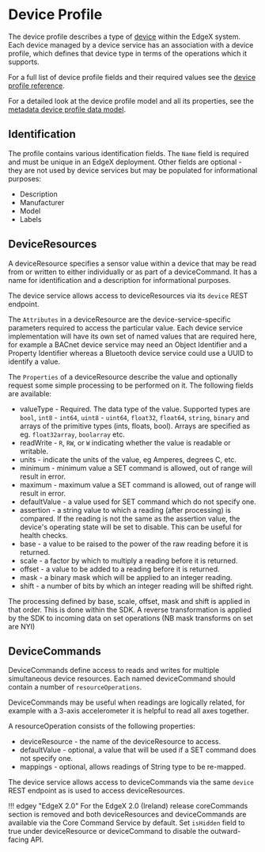 # Device Profile

The device profile describes a type of [device](../../../general/Definitions.md#device) within the EdgeX system. Each
device managed by a device service has an association with a device profile,
which defines that device type in terms of the operations which it supports.

For a full list of device profile fields and their required values see the [device profile reference](./Ch-DeviceProfileRef.md).

For a detailed look at the device profile model and all its properties, see the [metadata device profile data model](../../core/metadata/Ch-Metadata.md#data-models).

Identification
--------------

The profile contains various identification fields. The `Name` field is required and must be unique in an EdgeX deployment. Other fields are optional - they are not used by device services but may be populated for informational purposes:

* Description
* Manufacturer
* Model
* Labels

DeviceResources
---------------

A deviceResource specifies a sensor value within a device that may be read
from or written to either individually or as part of a deviceCommand. It has a
name for identification and a description for informational purposes.

The device service allows access to deviceResources via its `device`
REST endpoint.

The `Attributes` in a deviceResource are the device-service-specific parameters
required to access the particular value. Each device service implementation
will have its own set of named values that are required here, for example a
BACnet device service may need an Object Identifier and a Property Identifier
whereas a Bluetooth device service could use a UUID to identify a value.

The `Properties` of a deviceResource describe the value and optionally request
some simple processing to be performed on it. The following fields are available:

* valueType - Required. The data type of the value. Supported types are `bool`,
`int8` - `int64`, `uint8` - `uint64`, `float32`, `float64`, `string`, `binary`
and arrays of the primitive types (ints, floats, bool). Arrays are specified
as eg. `float32array`, `boolarray` etc.
* readWrite - `R`, `RW`, or `W` indicating whether the value is readable or
writable.
* units - indicate the units of the value, eg Amperes, degrees C, etc.
* minimum - minimum value a SET command is allowed, out of range will result in error.
* maximum - maximum value a SET command is allowed, out of range will result in error.
* defaultValue - a value used for SET command which do not specify one.
* assertion - a string value to which a reading (after processing) is compared.
 If the reading is not the same as the assertion value, the device's operating
state will be set to disable. This can be useful for health checks.
* base - a value to be raised to the power of the raw reading before it is returned.
* scale - a factor by which to multiply a reading before it is returned.
* offset - a value to be added to a reading before it is returned.
* mask - a binary mask which will be applied to an integer reading.
* shift - a number of bits by which an integer reading will be shifted right.

The processing defined by base, scale, offset, mask and shift is applied in
that order. This is done within the SDK. A reverse transformation is applied
by the SDK to incoming data on set operations (NB mask transforms on set are NYI)

DeviceCommands
--------------

DeviceCommands define access to reads and writes for multiple simultaneous
device resources. Each named deviceCommand should contain a number of
`resourceOperations`.

DeviceCommands may be useful when readings are logically related, for example
with a 3-axis accelerometer it is helpful to read all axes together.

A resourceOperation consists of the following properties:

* deviceResource - the name of the deviceResource to access.
* defaultValue - optional, a value that will be used if a SET command does not
specify one.
* mappings - optional, allows readings of String type to be re-mapped.

The device service allows access to deviceCommands via the same `device` REST
endpoint as is used to access deviceResources.


!!! edgey "EdgeX 2.0"
For the EdgeX 2.0 (Ireland) release coreCommands section is removed and both deviceResources and deviceCommands are available via the Core Command Service by default.
Set `isHidden` field to true under deviceResource or deviceCommand to disable the outward-facing API.
